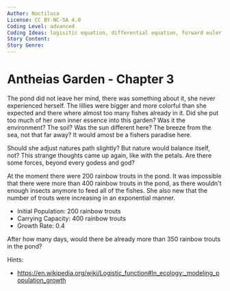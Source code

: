 ```yaml
---
Author: Noctiluca
License: CC BY-NC-SA 4.0
Coding Level: advanced
Coding Ideas: logisitic equation, differential equation, forward euler, exponential
Story Content:
Story Genre:
---
```


# Antheias Garden - Chapter 3

The pond did not leave her mind, there was something about it, she never
experienced herself. The lillies were bigger and more colorful than she expected
and there where almost too many fishes already in it. Did she put too much of
her own inner essence into this garden? Was it the environment? The soil? Was
the sun different here? The breeze from the sea, not that far away? It would
amost be a fishers paradise here.

Should she adjust natures path slightly? But nature would balance itself, not?
This strange thoughts came up again, like with the petals. Are there some
forces, beyond every godess and god?

At the moment there were 200 rainbow trouts in the pond. It was impossible that
there were more than 400 rainbow trouts in the pond, as there wouldn't enough
insects anymore to feed all of the fishes. She also new that the number of
trouts were increasing in an exponential manner.

- Initial Population: 200 rainbow trouts
- Carrying Capacity: 400 rainbow trouts
- Growth Rate: 0.4

After how many days, would there be already more than 350 rainbow trouts in the
pond?

<div data-solution="5"></div>

Hints:

- https://en.wikipedia.org/wiki/Logistic_function#In_ecology:_modeling_population_growth
